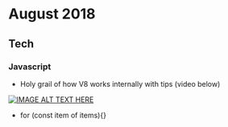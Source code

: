 August 2018
==========

Tech
----


### Javascript

  - Holy grail of how V8 works internally with tips (video below)
 
  [![IMAGE ALT TEXT HERE](https://img.youtube.com/vi/EhpmNyR2Za0/0.jpg)](https://www.youtube.com/watch?v=EhpmNyR2Za0)
  
  - for (const item of items){}

